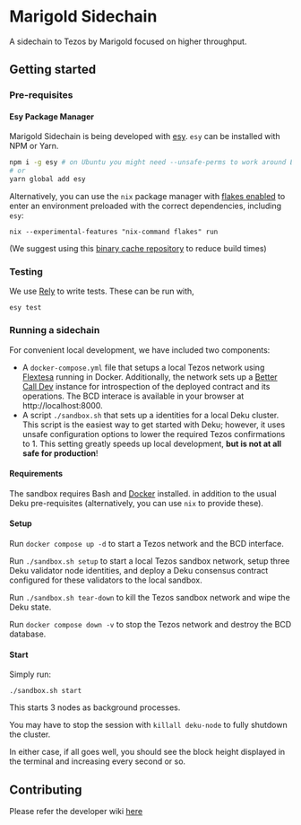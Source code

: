 # Marigold Sidechain

A sidechain to Tezos by Marigold focused on higher throughput.

## Getting started

### Pre-requisites

#### Esy Package Manager

Marigold Sidechain is being developed with
[esy](https://esy.sh/). `esy` can be installed with NPM or Yarn.

```sh
npm i -g esy # on Ubuntu you might need --unsafe-perms to work around EACCES issues
# or
yarn global add esy
```

Alternatively, you can use the `nix` package manager with
[flakes enabled](https://nixos.wiki/wiki/Flakes#Installing_flakes) to enter an
environment preloaded with the correct dependencies, including `esy`:

```
nix --experimental-features "nix-command flakes" run
```

(We suggest using this [binary cache repository](https://app.cachix.org/cache/anmonteiro) to reduce
build times)

### Testing

We use [Rely](https://reason-native.com/docs/rely/) to write
tests. These can be run with,

```
esy test
```

### Running a sidechain

For convenient local development, we have included two components:

- A `docker-compose.yml` file that setups a local Tezos network
  using [Flextesa](https://tezos.gitlab.io/flextesa/) running in Docker.
  Additionally, the network sets up a [Better Call Dev](https://github.com/baking-bad/bcdhub) instance
  for introspection of the deployed contract and its operations. The BCD interace is available in
  your browser at http://localhost:8000.
- A script `./sandbox.sh` that sets up a identities for a local Deku cluster.
  This script is the easiest way to get started with Deku; however, it uses unsafe
  configuration options to lower the required Tezos confirmations to 1. This setting greatly
  speeds up local development, **but is not at all safe for production**!

#### Requirements

The sandbox requires Bash and [Docker](https://docs.docker.com/get-docker/) installed.
in addition to the usual Deku pre-requisites (alternatively, you can use `nix` to provide these).

#### Setup

Run `docker compose up -d` to start a Tezos network and the BCD interface.

Run `./sandbox.sh setup` to start a local Tezos sandbox network, setup three Deku validator node identities, and deploy
a Deku consensus contract configured for these validators to the local sandbox.

Run `./sandbox.sh tear-down` to kill the Tezos sandbox network and wipe the Deku state.

Run `docker compose down -v` to stop the Tezos network and destroy the BCD database.

#### Start

Simply run:

```
./sandbox.sh start
```

This starts 3 nodes as background processes.

You may have to stop the session with `killall deku-node` to fully shutdown the cluster.

In either case, if all goes well, you should see the block height displayed in the terminal and increasing every second or so.

## Contributing

Please refer the developer wiki [here](https://github.com/marigold-dev/sidechain/wiki)
